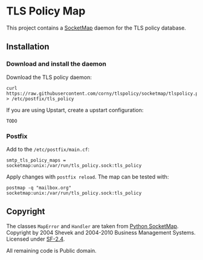 # TLS Policy Map

This project contains a [SocketMap](http://www.postfix.org/socketmap_table.5.html) daemon for the TLS policy database.


## Installation


### Download and install the daemon

Download the TLS policy daemon:

    curl https://raw.githubusercontent.com/corny/tlspolicy/socketmap/tlspolicy.py > /etc/postfix/tls_policy

If you are using Upstart, create a upstart configuration:

    TODO


### Postfix

Add to the `/etc/postfix/main.cf`:

    smtp_tls_policy_maps = socketmap:unix:/var/run/tls_policy.sock:tls_policy

Apply changes with `postfix reload`.
The map can be tested with:

    postmap -q "mailbox.org" socketmap:unix:/var/run/tls_policy.sock:tls_policy


## Copyright

The classes `MapError` and `Handler` are taken from [Python SocketMap](http://pydoc.net/Python/pysrs/0.30.11/SocketMap/).
Copyright by 2004 Shevek and 2004-2010 Business Management Systems.
Licensed under [SF-2.4](https://www.python.org/download/releases/2.4.2/license/).

All remaining code is Public domain.
